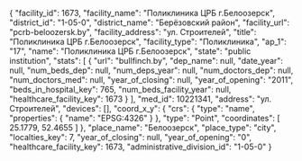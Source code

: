 {
    "facility_id": 1673,
    "facility_name": "Поликлиника ЦРБ г.Белоозерск",
    "district_id": "1-05-0",
    "district_name": "Берёзовский район",
    "facility_url": "pcrb-beloozersk.by",
    "facility_address": "ул. Строителей",
    "title": "Поликлиника ЦРБ г.Белоозерск",
    "facility_type": "Поликлиника",
    "ap_1": "17",
    "name": "Поликлиника ЦРБ г.Белоозерск",
    "state": "public institution",
    "stats": [
        {
            "url": "bullfinch.by",
            "dep_name": null,
            "date_year": null,
            "num_beds_dep": null,
            "num_deps_year": null,
            "num_doctors_dep": null,
            "num_doctors_med": null,
            "year_of_closing": null,
            "year_of_opening": "2011",
            "beds_in_hospital_key": 765,
            "num_beds_facility_year": null,
            "healthcare_facility_key": 1673
        }
    ],
    "med_id": 10221341,
    "address": "ул. Строителей",
    "devices": [],
    "coord_x_y": {
        "crs": {
            "type": "name",
            "properties": {
                "name": "EPSG:4326"
            }
        },
        "type": "Point",
        "coordinates": [
            25.1779,
            52.4655
        ]
    },
    "place_name": "Белоозерск",
    "place_type": "city",
    "localties_key": 7,
    "year_of_closing": null,
    "year_of_opening": "0",
    "healthcare_facility_key": 1673,
    "administrative_division_id": "1-05-0"
}